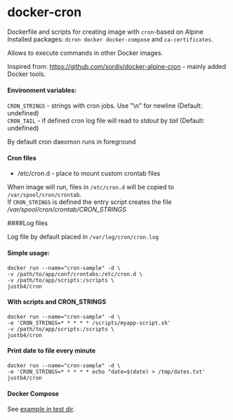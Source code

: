 # docker-cron

Dockerfile and scripts for creating image with `cron`-based on Alpine  
Installed packages: `dcron docker docker-compose` and `ca-certificates`.

Allows to execute commands in other Docker images. 

Inspired from: https://github.com/xordiv/docker-alpine-cron - mainly added Docker tools.

#### Environment variables:

`CRON_STRINGS` - strings with cron jobs. Use "\n" for newline (Default: undefined)   
`CRON_TAIL` - if defined cron log file will read to *stdout* by *tail* (Default: undefined) 
  
By default cron daeomon runs in foreground  

#### Cron files

- /etc/cron.d - place to mount custom crontab files  

When image will run, files in `/etc/cron.d` will be copied to `/var/spool/cron/crontab`.   
If `CRON_STRINGS` is defined the entry script creates the file */var/spool/cron/crontab/CRON_STRINGS*  

####Log files

Log file by default placed in `/var/log/cron/cron.log` 

#### Simple usage:

```
docker run --name="cron-sample" -d \
-v /path/to/app/conf/crontabs:/etc/cron.d \
-v /path/to/app/scripts:/scripts \
justb4/cron
```

#### With scripts and CRON_STRINGS
```
docker run --name="cron-sample" -d \
-e 'CRON_STRINGS=* * * * * /scripts/myapp-script.sh'
-v /path/to/app/scripts:/scripts \
justb4/cron
```

#### Print date to file every minute
```
docker run --name="cron-sample" -d \
-e 'CRON_STRINGS=* * * * * echo "date=$(date) > /tmp/dates.txt'
justb4/cron
```

#### Docker Compose
See [example in test dir](test/docker-compose.yml).
